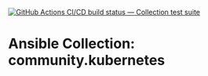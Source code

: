 [![GitHub Actions CI/CD build status — Collection test suite](https://github.com/coll-test/community.kubernetes/workflows/Collection%20test%20suite/badge.svg?branch=master)](https://github.com/coll-test/community.kubernetes/actions?query=workflow%3A%22Collection%20test%20suite%22)

Ansible Collection: community.kubernetes
=================================================